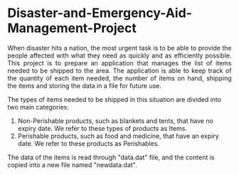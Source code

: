 # Disaster-and-Emergency-Aid-Management-Project
<p align="justify">When disaster hits a nation, the most urgent task is to be able to provide the people affected with what they need as quickly and as efficiently possible. This project is to prepare an application that manages the list of items needed to be shipped to the area. The application is able to keep track of the quantity of each item needed, the number of items on hand, shipping the items and storing the data in a file for future use.

The types of items needed to be shipped in this situation are divided into two main categories:

1. Non-Perishable products, such as blankets and tents, that have no expiry date. We refer to these types of products as Items.
2. Perishable products, such as food and medicine, that have an expiry date. We refer to these products as Perishables.

The data of the items is read through "data.dat" file, and the content is copied into a new file named "newdata.dat".</p>
